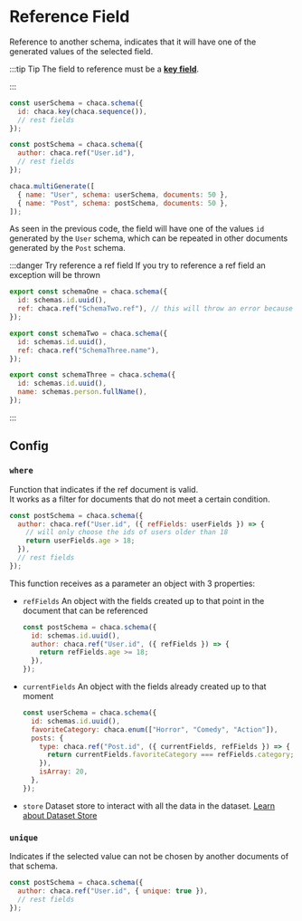 # Reference Field

Reference to another schema, indicates that it will have one of the generated values of the selected field.

:::tip Tip
The field to reference must be a **[key field](./key)**.

:::

```js
const userSchema = chaca.schema({
  id: chaca.key(chaca.sequence()),
  // rest fields
});

const postSchema = chaca.schema({
  author: chaca.ref("User.id"),
  // rest fields
});

chaca.multiGenerate([
  { name: "User", schema: userSchema, documents: 50 },
  { name: "Post", schema: postSchema, documents: 50 },
]);
```

As seen in the previous code, the field will have one of the values `id` generated by the `User` schema, which can be repeated in other documents generated by the `Post` schema.

:::danger Try reference a ref field
If you try to reference a ref field an exception will be thrown

```js
export const schemaOne = chaca.schema({
  id: schemas.id.uuid(),
  ref: chaca.ref("SchemaTwo.ref"), // this will throw an error because 'SchemaTwo.ref' is a ref field,
});

export const schemaTwo = chaca.schema({
  id: schemas.id.uuid(),
  ref: chaca.ref("SchemaThree.name"),
});

export const schemaThree = chaca.schema({
  id: schemas.id.uuid(),
  name: schemas.person.fullName(),
});
```

:::

## Config

### `where`

Function that indicates if the ref document is valid.<br />
It works as a filter for documents that do not meet a certain condition.

```js
const postSchema = chaca.schema({
  author: chaca.ref("User.id", ({ refFields: userFields }) => {
    // will only choose the ids of users older than 18
    return userFields.age > 18;
  }),
  // rest fields
});
```

This function receives as a parameter an object with 3 properties:

- `refFields`
  An object with the fields created up to that point in the document that can be referenced

  ```js
  const postSchema = chaca.schema({
    id: schemas.id.uuid(),
    author: chaca.ref("User.id", ({ refFields }) => {
      return refFields.age >= 18;
    }),
  });
  ```

- `currentFields`
  An object with the fields already created up to that moment

  ```js
  const userSchema = chaca.schema({
    id: schemas.id.uuid(),
    favoriteCategory: chaca.enum(["Horror", "Comedy", "Action"]),
    posts: {
      type: chaca.ref("Post.id", ({ currentFields, refFields }) => {
        return currentFields.favoriteCategory === refFields.category;
      }),
      isArray: 20,
    },
  });
  ```

- `store`
  Dataset store to interact with all the data in the dataset. [Learn about Dataset Store](../relational-schemas/dataset-store)

### `unique`

Indicates if the selected value can not be chosen by another documents of that schema.

```js
const postSchema = chaca.schema({
  author: chaca.ref("User.id", { unique: true }),
  // rest fields
});
```

```

```
